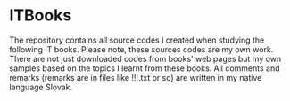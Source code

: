 # ITBooks

The repository contains all source codes I created when studying the following IT books. Please note, these sources codes are my own work. There are not just downloaded codes from books' web pages but my own samples based on the topics I learnt from these books.
All comments and remarks (remarks are in files like !!!.txt or so) are written in my native language Slovak.